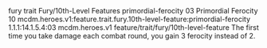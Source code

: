 <ability>
  <metadata>
    <class>fury</class>
    <feature_type>trait</feature_type>
    <file_dpath>Fury/10th-Level Features</file_dpath>
    <item_id>primordial-ferocity</item_id>
    <item_index>03</item_index>
    <item_name>Primordial Ferocity</item_name>
    <level>10</level>
    <scc>mcdm.heroes.v1:feature.trait.fury.10th-level-feature:primordial-ferocity</scc>
    <scdc>1.1.1:14.1.5.4:03</scdc>
    <source>mcdm.heroes.v1</source>
    <type>feature/trait/fury/10th-level-feature</type>
  </metadata>
  <effects>
    <effect type="mundane">The first time you take damage each combat round, you gain 3 ferocity instead of 2.</effect>
  </effects>
</ability>
